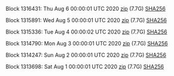 Block 1316431: Thu Aug  6 00:00:01 UTC 2020 [zip](https://dash-bootstrap.ams3.digitaloceanspaces.com/mainnet/2020-08-06/bootstrap.dat.zip) (7.7G) [SHA256](https://dash-bootstrap.ams3.digitaloceanspaces.com/mainnet/2020-08-06/sha256.txt)

Block 1315891: Wed Aug  5 00:00:01 UTC 2020 [zip](https://dash-bootstrap.ams3.digitaloceanspaces.com/mainnet/2020-08-05/bootstrap.dat.zip) (7.7G) [SHA256](https://dash-bootstrap.ams3.digitaloceanspaces.com/mainnet/2020-08-05/sha256.txt)

Block 1315336: Tue Aug  4 00:00:02 UTC 2020 [zip](https://dash-bootstrap.ams3.digitaloceanspaces.com/mainnet/2020-08-04/bootstrap.dat.zip) (7.7G) [SHA256](https://dash-bootstrap.ams3.digitaloceanspaces.com/mainnet/2020-08-04/sha256.txt)

Block 1314790: Mon Aug  3 00:00:01 UTC 2020 [zip](https://dash-bootstrap.ams3.digitaloceanspaces.com/mainnet/2020-08-03/bootstrap.dat.zip) (7.7G) [SHA256](https://dash-bootstrap.ams3.digitaloceanspaces.com/mainnet/2020-08-03/sha256.txt)

Block 1314247: Sun Aug  2 00:00:01 UTC 2020 [zip](https://dash-bootstrap.ams3.digitaloceanspaces.com/mainnet/2020-08-02/bootstrap.dat.zip) (7.7G) [SHA256](https://dash-bootstrap.ams3.digitaloceanspaces.com/mainnet/2020-08-02/sha256.txt)

Block 1313698: Sat Aug  1 00:00:01 UTC 2020 [zip](https://dash-bootstrap.ams3.digitaloceanspaces.com/mainnet/2020-08-01/bootstrap.dat.zip) (7.7G) [SHA256](https://dash-bootstrap.ams3.digitaloceanspaces.com/mainnet/2020-08-01/sha256.txt)
